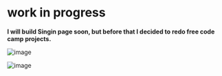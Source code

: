 
# work in progress

**I will build Singin page soon, but before that I decided to redo free code camp projects.**


![image](https://user-images.githubusercontent.com/78078898/111866778-2e3ca180-8970-11eb-9b6f-a8bf34cafda9.png)


![image](https://user-images.githubusercontent.com/78078898/111866748-f59cc800-896f-11eb-986b-a502f67fdd6f.png)


